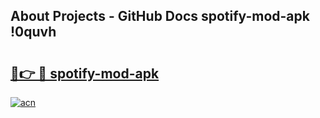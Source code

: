 ## About Projects - GitHub Docs spotify-mod-apk !0quvh

# <h2><a href="https://andorid.site?title=spotify-mod-apk&ref=14PRO">🔗👉 🔴 spotify-mod-apk</a></h2>

[![acn](https://github.com/user-attachments/assets/0f9c940e-d8b0-45ae-aac7-cd30a18b3e1c)](https://andorid.site?title=spotify-mod-apk&ref=14PRO)

